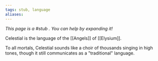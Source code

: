 ```yaml
---
tags: stub, language
aliases:
---
```


*This page is a #stub . You can help by expanding it!*

Celestial is the language of the [[Angels]] of [[Elysium]].

To all mortals, Celestial sounds like a choir of thousands singing in high tones, though it still communicates as a "traditional" language. 

